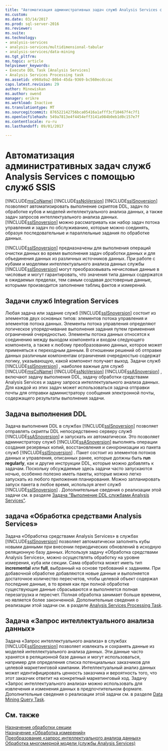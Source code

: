 ```yaml
---
title: "Автоматизация административных задач служб Analysis Services с помощью служб SSIS | Документы Microsoft"
ms.custom: 
ms.date: 03/14/2017
ms.prod: sql-server-2016
ms.reviewer: 
ms.suite: 
ms.technology:
- analysis-services
- analysis-services/multidimensional-tabular
- analysis-services/data-mining
ms.tgt_pltfrm: 
ms.topic: article
helpviewer_keywords:
- Execute DDL Task [Analysis Services]
- Analysis Services Processing task
ms.assetid: e960a9a2-80b4-45da-9369-bc560ecdccac
caps.latest.revision: 29
author: Minewiskan
ms.author: owend
manager: erikre
ms.workload: Inactive
ms.translationtype: MT
ms.sourcegitcommit: 876522142756bca05416a1afff3cf10467f4c7f1
ms.openlocfilehash: 549a7813e4f4454eff3141a984b0eb1d0c157e7f
ms.contentlocale: ru-ru
ms.lasthandoff: 09/01/2017

---
```

# <a name="automate-analysis-services-administrative-tasks-with-ssis"></a>Автоматизация административных задач служб Analysis Services с помощью служб SSIS
  [!INCLUDE[msCoName](../../includes/msconame-md.md)] [!INCLUDE[ssNoVersion](../../includes/ssnoversion-md.md)] [!INCLUDE[ssISnoversion](../../includes/ssisnoversion-md.md)] позволяют автоматизировать выполнение скриптов DDL, задач по обработке кубов и моделей интеллектуального анализа данных, а также задач запросов интеллектуального анализа данных. [!INCLUDE[ssISnoversion](../../includes/ssisnoversion-md.md)] можно рассматривать как набор задач потока управления и задач по обслуживанию, которые можно соединять, образуя последовательные и параллельные задания по обработке данных.  
  
 [!INCLUDE[ssISnoversion](../../includes/ssisnoversion-md.md)] предназначены для выполнения операций очистки данных во время выполнения задач обработки данных и для объединения данных из различных источников данных. При работе с кубами и моделями интеллектуального анализа данных службы [!INCLUDE[ssISnoversion](../../includes/ssisnoversion-md.md)] могут преобразовывать нечисловые данные в числовые и могут гарантировать, что значения типа данных содержатся в ожидаемых пределах, тем самым создавая достоверные данные, которыми производится заполнение таблиц фактов и измерений.  
  
## <a name="integration-services-tasks"></a>Задачи служб Integration Services  
 Любая задача или задание служб [!INCLUDE[ssISnoversion](../../includes/ssisnoversion-md.md)] состоит из элементов двух основных типов: элементов потока управления и элементов потока данных. Элементы потока управления определяют логическое упорядочивание выполнения задания путем применения ограничений очередностью. Элементы потока данных относятся к соединению между выходом компонента и входом следующего компонента, а также к любому преобразованию данных, которое может применяться к переходным данным. В отношении решений об отправке данных различным компонентам ограничения очередностью содержат логику, указывающую, какой компонент получает выход. Задачи служб [!INCLUDE[ssISnoversion](../../includes/ssisnoversion-md.md)] , наиболее важные для служб [!INCLUDE[msCoName](../../includes/msconame-md.md)] [!INCLUDE[ssNoVersion](../../includes/ssnoversion-md.md)] [!INCLUDE[ssASnoversion](../../includes/ssasnoversion-md.md)] , включают задачу выполнения DDL, задачу обработки средствами Analysis Services и задачу запроса интеллектуального анализа данных. Для каждой из этих задач может использоваться задача отправки почты для отправки администратору сообщения электронной почты, содержащего результаты выполнения задачи.  
  
## <a name="the-execute-ddl-task"></a>Задача выполнения DDL  
 Задача выполнения DDL в службах [!INCLUDE[ssISnoversion](../../includes/ssisnoversion-md.md)] позволяет отправлять скрипты DDL непосредственно серверу служб [!INCLUDE[ssASnoversion](../../includes/ssasnoversion-md.md)] и запускать их автоматически. Это позволяет администратору служб [!INCLUDE[ssASnoversion](../../includes/ssasnoversion-md.md)] выполнять операции создания резервных копий, восстановления и синхронизации из пакета служб [!INCLUDE[ssISnoversion](../../includes/ssisnoversion-md.md)] . Пакет состоит из элементов потоков данных и управления, описанных ранее, которые должны быть **run regularly**, как и другие инструкции DDL, которые можно добавлять к задачам. Поскольку обсуждаемые здесь задачи часто запускаются ночью, особенно полезно иметь пакеты, которые можно легко запускать из любого приложения планирования. Можно запланировать запуск пакета в любое время, используя агент служб [!INCLUDE[ssISnoversion](../../includes/ssisnoversion-md.md)] . Дополнительные сведения о реализации этой задачи см. в разделе [Задача "Выполнение DDL службами Analysis Services"](../../integration-services/control-flow/analysis-services-execute-ddl-task.md).  
  
## <a name="analysis-services-processing-task"></a>задача «Обработка средствами Analysis Services»  
 Задача «Обработка средствами Analysis Services» в службах [!INCLUDE[ssISnoversion](../../includes/ssisnoversion-md.md)] позволяет автоматически заполнять кубы новыми данными при внесении периодических обновлений в исходную реляционную базу данных. Используя задачу «Обработка средствами Analysis Services», можно осуществлять обработку на уровне измерения, куба или секции. Сама обработка может иметь тип **incremental** или **full**, выбранный на основе требований к заданиям. При добавочной обработке добавляются новые данные и выполняется достаточное количество пересчетов, чтобы целевой объект содержал последние данные, в то время как при полной обработке существующие данные сбрасываются и выполняется полная перезагрузка и пересчет. Полная обработка занимает больше времени, но является более законченной. Дополнительные сведения о реализации этой задачи см. в разделе [Analysis Services Processing Task](../../integration-services/control-flow/analysis-services-processing-task.md).  
  
## <a name="data-mining-query-task"></a>Задача «Запрос интеллектуального анализа данных»  
 Задача «Запрос интеллектуального анализа» в службах [!INCLUDE[ssISnoversion](../../includes/ssisnoversion-md.md)] позволяет извлекать и сохранять данные из моделей интеллектуального анализа данных. Эти данные часто хранятся в реляционной базе данных и могут использоваться, например для определения списка потенциальных заказчиков для целевой маркетинговой кампании. Интеллектуальный анализ данных может идентифицировать ценность заказчика и вероятность того, что этот заказчик ответит на конкретный маркетинговый ход. Задачу «Запрос интеллектуального анализа» можно использовать для извлечения и изменения данных в предпочтительном формате. Дополнительные сведения о реализации этой задачи см. в разделе [Data Mining Query Task](../../integration-services/control-flow/data-mining-query-task.md).  
  
## <a name="see-also"></a>См. также  
 [Назначение обработки секции](../../integration-services/data-flow/partition-processing-destination.md)   
 [Назначение «Обработка измерений»](../../integration-services/data-flow/dimension-processing-destination.md)   
 [Преобразование «запрос интеллектуального анализа данных»](../../integration-services/data-flow/transformations/data-mining-query-transformation.md)   
 [Обработка многомерной модели (службы Analysis Services)](../../analysis-services/multidimensional-models/processing-a-multidimensional-model-analysis-services.md)   
  
  

